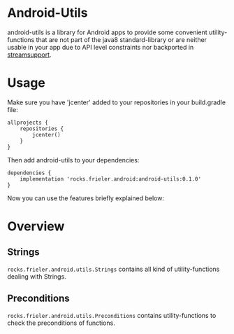 # Android-Utils

android-utils is a library for Android apps to provide some convenient utility-functions that are not part of the java8
standard-library or are neither usable in your app due to API level constraints nor backported in
[streamsupport](https://github.com/streamsupport/streamsupport).


# Usage

Make sure you have 'jcenter' added to your repositories in your build.gradle file:
```
allprojects {
    repositories {
        jcenter()
    }
}
```

Then add android-utils to your dependencies:
```
dependencies {
    implementation 'rocks.frieler.android:android-utils:0.1.0'
}
```

Now you can use the features briefly explained below: 

# Overview

## Strings

`rocks.frieler.android.utils.Strings` contains all kind of utility-functions dealing with Strings.

## Preconditions

`rocks.frieler.android.utils.Preconditions` contains utility-functions to check the preconditions of functions.
